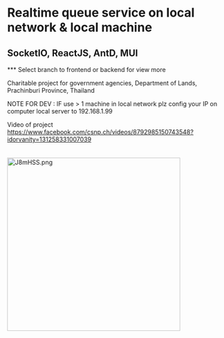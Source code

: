 # Realtime queue service on local network & local machine
## SocketIO, ReactJS, AntD, MUI

*** Select branch to frontend or backend for view more

Charitable project for government agencies, Department of Lands, Prachinburi Province, Thailand


NOTE FOR DEV :
IF use > 1 machine in local network 
plz config your IP on computer local server to 192.168.1.99

Video of project
https://www.facebook.com/csnp.ch/videos/8792985150743548?idorvanity=131258331007039 <br /><br /><br />
<img style="height: 400px;" src="https://sv1.picz.in.th/images/2023/01/15/J8mHSS.png" alt="J8mHSS.png" border="0" />
